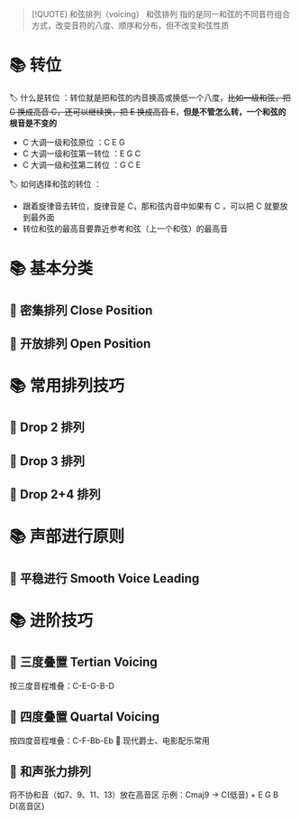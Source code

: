 
>[!QUOTE] 和弦排列（voicing）
>和弦排列 指的是同一和弦的不同音符组合方式，改变音符的八度、顺序和分布，但不改变和弦性质

# 📚 转位
🏷️ 什么是转位 ：转位就是把和弦的内音换高或换低一个八度，~~比如一级和弦，把 C 换成高音 C，还可以继续换，把 E 换成高音 E~~，**但是不管怎么转，一个和弦的根音是不变的**
- C 大调一级和弦原位 ：C E G
- C 大调一级和弦第一转位 ：E G C
- C 大调一级和弦第二转位 ：G C E

🏷️ 如何选择和弦的转位 ：
- 跟着旋律音去转位，旋律音是 C，那和弦内音中如果有 C ，可以把 C 就要放到最外面
- 转位和弦的最高音要靠近参考和弦（上一个和弦）的最高音

# 📚 基本分类
## 📖 密集排列 Close Position


## 📖 开放排列 Open Position



# 📚 常用排列技巧
## 📖 Drop 2 排列


## 📖 Drop 3 排列

## 📖 Drop 2+4 排列



# 📚 声部进行原则
## 📖 平稳进行 Smooth Voice Leading



# 📚 进阶技巧
## 📖 三度叠置 Tertian Voicing
按三度音程堆叠：C-E-G-B-D


## 📖 四度叠置 Quartal Voicing
按四度音程堆叠：C-F-Bb-Eb
🎵 现代爵士、电影配乐常用


## 📖 和声张力排列
将不协和音（如7、9、11、13）放在高音区
示例：Cmaj9 → C(低音) + E G B D(高音区)









